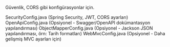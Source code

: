 Güvenlik, CORS gibi konfigürasyonlar için.

SecurityConfig.java (Spring Security, JWT, CORS ayarları)
OpenApiConfig.java (Opsiyonel - Swagger/OpenAPI dokümantasyon yapılandırması)
ObjectMapperConfig.java (Opsiyonel - Jackson JSON yapılandırması, örn: Tarih formatları)
WebMvcConfig.java (Opsiyonel - Daha gelişmiş MVC ayarları için)